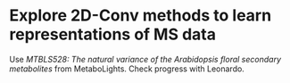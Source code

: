 # Explore 2D-Conv methods to learn representations of MS data

Use *MTBLS528: The natural variance of the Arabidopsis floral secondary metabolites* from MetaboLights. Check progress with Leonardo.
